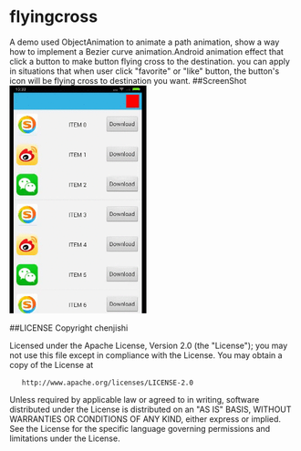 # flyingcross
A demo used ObjectAnimation to animate a path animation, show a way how to implement a Bezier curve animation.Android animation effect that click a button to make button flying cross to the destination. you can apply in situations that when user click "favorite" or "like" button, the button's icon will be flying cross to destination you want.
##ScreenShot
![Alt text](demo2.gif)&nbsp;

##LICENSE
 Copyright chenjishi

   Licensed under the Apache License, Version 2.0 (the "License");
   you may not use this file except in compliance with the License.
   You may obtain a copy of the License at

       http://www.apache.org/licenses/LICENSE-2.0

   Unless required by applicable law or agreed to in writing, software
   distributed under the License is distributed on an "AS IS" BASIS,
   WITHOUT WARRANTIES OR CONDITIONS OF ANY KIND, either express or implied.
   See the License for the specific language governing permissions and
   limitations under the License.
